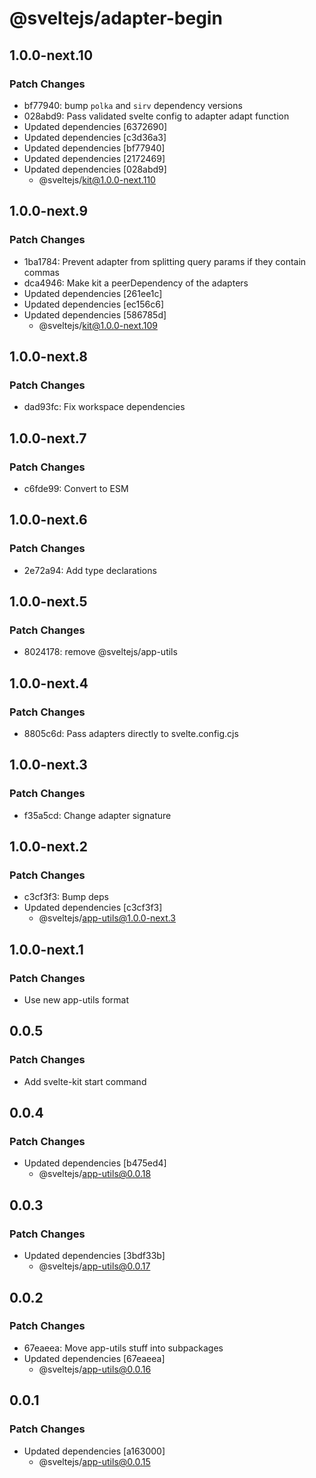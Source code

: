 # @sveltejs/adapter-begin

## 1.0.0-next.10

### Patch Changes

- bf77940: bump `polka` and `sirv` dependency versions
- 028abd9: Pass validated svelte config to adapter adapt function
- Updated dependencies [6372690]
- Updated dependencies [c3d36a3]
- Updated dependencies [bf77940]
- Updated dependencies [2172469]
- Updated dependencies [028abd9]
  - @sveltejs/kit@1.0.0-next.110

## 1.0.0-next.9

### Patch Changes

- 1ba1784: Prevent adapter from splitting query params if they contain commas
- dca4946: Make kit a peerDependency of the adapters
- Updated dependencies [261ee1c]
- Updated dependencies [ec156c6]
- Updated dependencies [586785d]
  - @sveltejs/kit@1.0.0-next.109

## 1.0.0-next.8

### Patch Changes

- dad93fc: Fix workspace dependencies

## 1.0.0-next.7

### Patch Changes

- c6fde99: Convert to ESM

## 1.0.0-next.6

### Patch Changes

- 2e72a94: Add type declarations

## 1.0.0-next.5

### Patch Changes

- 8024178: remove @sveltejs/app-utils

## 1.0.0-next.4

### Patch Changes

- 8805c6d: Pass adapters directly to svelte.config.cjs

## 1.0.0-next.3

### Patch Changes

- f35a5cd: Change adapter signature

## 1.0.0-next.2

### Patch Changes

- c3cf3f3: Bump deps
- Updated dependencies [c3cf3f3]
  - @sveltejs/app-utils@1.0.0-next.3

## 1.0.0-next.1

### Patch Changes

- Use new app-utils format

## 0.0.5

### Patch Changes

- Add svelte-kit start command

## 0.0.4

### Patch Changes

- Updated dependencies [b475ed4]
  - @sveltejs/app-utils@0.0.18

## 0.0.3

### Patch Changes

- Updated dependencies [3bdf33b]
  - @sveltejs/app-utils@0.0.17

## 0.0.2

### Patch Changes

- 67eaeea: Move app-utils stuff into subpackages
- Updated dependencies [67eaeea]
  - @sveltejs/app-utils@0.0.16

## 0.0.1

### Patch Changes

- Updated dependencies [a163000]
  - @sveltejs/app-utils@0.0.15
